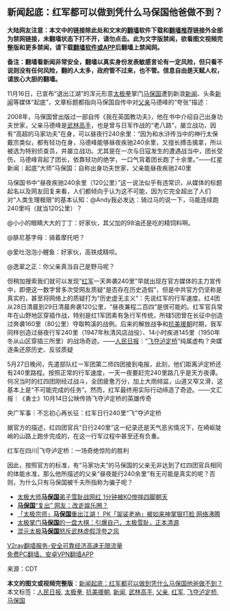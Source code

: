  <h2>新闻起底：红军都可以做到凭什么马保国他爸做不到？</h2> <p class="notice"><b>大陆网友注意：本文中的链接除此处和文末的<a href="https://github.com/bannedbook/fanqiang" >翻墙</a>软件下载和<a href="https://github.com/killgcd/justmysocks/blob/master/README.md">翻墙推荐</a>链接外全部为禁网链接，未翻墙状态下打不开，请勿点击。此为文字版禁闻，欲看图文视频完整版和更多禁闻，请下载<a href="https://github.com/bannedbook/fanqiang">翻墙软件或APP</a>后翻墙上禁闻网。</p><p>备注：翻墙看新闻非常安全，翻墙以真实身份发表敏感言论有一定风险，但只看不说则没有任何风险，翻的人太多，政府管不过来，也不管。信息自由是天赋人权，请放心大胆的翻墙。</b></p>  <div class="entry"> <p>11月16日，已宣布“退出江湖”的浑元形意<a href="https://www.bannedbook.org/bnews/tag/%e5%a4%aa%e6%9e%81%e6%8b%b3/" class="st_tag internal_tag" rel="tag" title="标签 太极拳 下的日志">太极拳</a>掌门<a href="https://www.bannedbook.org/bnews/tag/%e9%a9%ac%e4%bf%9d%e5%9b%bd/" class="st_tag internal_tag" rel="tag" title="标签 马保国 下的日志">马保国</a>遭到新浪<span class='wp_keywordlink_affiliate'><a href="https://www.bannedbook.org/" title="新闻">新闻</a></span>、头条<a href="https://www.bannedbook.org/bnews/tag/%E6%96%B0%E9%97%BB/" class="st_tag internal_tag" rel="tag" title="标签 新闻 下的日志">新闻</a>等媒体“起底”，文章标题都指向马保国自传中对<a href="https://www.bannedbook.org/bnews/tag/%E7%88%B6%E4%BA%B2/" class="st_tag internal_tag" rel="tag" title="标签 父亲 下的日志">父亲</a>马德峰的“夸张”描述：</p> <p></p> <p>2008年，马保国曾出版过一部自传《我在英国教功夫》，他在书中介绍自己出身功夫世家，父亲马德峰是<a href="https://www.bannedbook.org/bnews/tag/%e6%ad%a6%e6%9e%97%e9%ab%98%e6%89%8b/" class="st_tag internal_tag" rel="tag" title="标签 武林高手 下的日志">武林高手</a>，也是曾与日军作战的“老八路”，屡立战功，因有“高超的马家功夫”在身，可以昼夜行240余里：“因为和水浒传当中的神行太保戴宗类似，都有轻功在身，马德峰能够昼夜疾驰240余里，又擅长搏击擒拿，所以被选为特别侦查员，并屡立战功。尤其是在一次与日寇发生的遭遇战当中，团长受伤，马德峰背起了团长，依靠轻功的绝学，一口气背着团长跑了十余里。”——红星新闻｜起底“大师”马保国：自称出身功夫世家，父亲能昼夜疾驰240里</p> <p></p>  <p>马保国书中“昼夜疾驰240余里（120公里）”这一说法似乎有违常识，从媒体的标题起名以及网友回复来看，人们都倾向于认为这不可能，因为它完全超出了人们对“人类生理极限”的基本认知：@Andy我必发达：骑过马的说一下，马能连续跑240里吗（就当120公里）？</p> <p>@小小的眼睛大大的丁丁：好家伙，其父加的98油还是吃的精饲料啊。</p> <p>@腓尼基字母：骑着摩托吧？</p> <p>@爱吐泡泡小鲤鱼：好家伙，高铁成精呗。</p>  <p>@逸翠之正：你父亲真当自己是野马呢？</p> <p>但稍加搜索我们就可以发现“<a href="https://www.bannedbook.org/bnews/tag/%e7%ba%a2%e5%86%9b/" class="st_tag internal_tag" rel="tag" title="标签 红军 下的日志">红军</a>一天奔袭240里”早就出现在官方媒体的主力宣传中，即便这一数字曾多次受网友质疑“是否存在历史造假”，但是中共官方仍坚称是真实的，甚至将网络上的质疑打为“历史虚无主义”：先说红军的行军速度。红4团从28日清晨到29日清晨奔袭120公里，“昼夜兼程二百四”是很可能的。红军官兵常年在山野地区穿插作战，特别是红1军团素有急行军传统，所辖5团曾在长征中创造过奔袭160里（80公里）夺取鸭溪的战例。后来的解放战争和<span class='wp_keywordlink'><a href="https://www.bannedbook.org/forum2/topic952.html" title="历史回顾：从“抗美援朝”到“大跃进”" target="_blank">抗美援朝</a></span>时期，我军同样创造过昼夜行军240里（1947年秋清风店战役）、14小时疾进145里（1950年冬从山区穿插三所里）的战场奇迹。——<span class='wp_keywordlink'><a href="https://www.bannedbook.org/forum2/topic109.html" title="透视人民日报" target="_blank">人民日报</a></span>｜“<a href="https://www.bannedbook.org/bnews/tag/%E9%A3%9E%E5%A4%BA%E6%B3%B8%E5%AE%9A%E6%A1%A5/" class="st_tag internal_tag" rel="tag" title="标签 飞夺泸定桥 下的日志">飞夺泸定桥</a>”纯属虚构？央媒逐条还原历史、反驳质疑</p> <p>5月27日晚间，先遣部队红一军团第二师四团接到电报，此刻，他们距离泸定桥还有240里路程。按照正常的行军速度，一天一夜要赶完240里路几乎是天方夜谭。何况当时的红四团刚经过战斗，全团疲惫万分，加上大雨倾盆，山道又窄又滑，这基本上是“不可能完成的任务”。然而，红军最终用实际行动缔造了奇迹。——文汇报｜《勇士》10月14日公映传扬飞夺泸定桥的英雄传奇</p> <p></p>  <p>央广军事｜不忘初心再长征：红军日行240里“飞”夺泸定桥</p> <p>据官方的描述，红四团官兵“日行240里”这一纪录还是天气恶劣情况下，在崎岖陡峭的山路上跑步完成的，在这一行军过程中甚至还有负重。</p> <p>红军在四川|飞夺泸定桥：一场奇绝惊险的胜利</p> <p>因此，按照官方的标准，有“马家功夫”的马保国的父亲无非达到了红四团官兵相同的体能水准，那么他所描述的父亲“昼夜能行240余里”有无可能是真实的呢？否则，为什么只有马保国被千夫所指称为骗子呢？</p>  <ul class='op-related-articles' title='相关阅读'> <li><a href='https://www.bannedbook.org/bnews/funmedia/20200907/1392165.html' target='_blank'>太极大师<b>马保国</b>弟子雪耻战网红 1分钟被KO惨摔四脚朝天</a></li> <li><a href='https://www.bannedbook.org/bnews/cbnews/20200823/1384441.html' target='_blank'><b>马保国</b>“复出” 网友：改走娱乐圈？</a></li> <li><a href='https://www.bannedbook.org/bnews/cnnews/20200820/1382882.html' target='_blank'>「太极宗师」<b>马保国</b>重出江湖！ PK「袈裟老衲」被如来神掌狠打脸 网络沸腾</a></li> <li><a href='https://www.bannedbook.org/bnews/comments/20200523/1370638.html' target='_blank'>太极掌门<b>马保国</b>的一盘大棋：引爆自己，太极雪耻，正本清源</a></li> <li><a href='https://www.bannedbook.org/bnews/comments/20200520/1370562.html' target='_blank'>混元太极<b>马保国</b>怒斥武林虚假浮夸之风</a></li> </ul> <p class="texttj"> <a href="https://www.bannedbook.org/forum23/topic22702.html" target="_blank">V2ray翻墙服务-安全可靠经济高速无限流量</a><br/> <a href="https://github.com/bannedbook/fanqiang/wiki/%E7%A6%81%E9%97%BB%E7%BD%91%E5%AE%89%E5%8D%93%E7%BF%BB%E5%A2%99%E6%96%B0%E9%97%BBAPP" target="_blank">免费PC翻墙、安卓VPN翻墙APP</a></p><p> 来源：CDT </p><a name='sharetosocial'></a>       <div><b>本文的图文或视频完整版</b>：<a href='https://www.bannedbook.org/bnews/comments/20201119/1433364.html'>新闻起底：红军都可以做到凭什么马保国他爸做不到？</a></div>  </div><!--END ENTRY--> <div class="postfooter"> <div>本文标签：<a href="https://www.bannedbook.org/bnews/tag/%e4%ba%ba%e6%b0%91%e6%97%a5%e6%8a%a5/" rel="tag">人民日报</a>, <a href="https://www.bannedbook.org/bnews/tag/%e5%a4%aa%e6%9e%81%e6%8b%b3/" rel="tag">太极拳</a>, <a href="https://www.bannedbook.org/bnews/tag/%E6%8A%97%E7%BE%8E%E6%8F%B4%E6%9C%9D/" rel="tag">抗美援朝</a>, <a href="https://www.bannedbook.org/bnews/tag/%E6%96%B0%E9%97%BB/" rel="tag">新闻</a>, <a href="https://www.bannedbook.org/bnews/tag/%e6%ad%a6%e6%9e%97%e9%ab%98%e6%89%8b/" rel="tag">武林高手</a>, <a href="https://www.bannedbook.org/bnews/tag/%E7%88%B6%E4%BA%B2/" rel="tag">父亲</a>, <a href="https://www.bannedbook.org/bnews/tag/%e7%ba%a2%e5%86%9b/" rel="tag">红军</a>, <a href="https://www.bannedbook.org/bnews/tag/%E9%A3%9E%E5%A4%BA%E6%B3%B8%E5%AE%9A%E6%A1%A5/" rel="tag">飞夺泸定桥</a>, <a href="https://www.bannedbook.org/bnews/tag/%e9%a9%ac%e4%bf%9d%e5%9b%bd/" rel="tag">马保国</a></div>  </div><!--END POSTFOOTER--> 